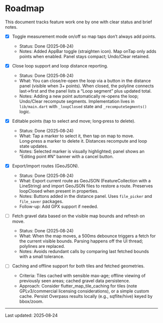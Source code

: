 # Roadmap

This document tracks feature work one by one with clear status and brief notes.

- [x] Toggle measurement mode on/off so map taps don’t always add points.
  - Status: Done (2025‑08‑24)
  - Notes: Added AppBar toggle (straighten icon). Map onTap only adds points when enabled. Panel stays compact; Undo/Clear retained.

- [x] Close loop support and loop distance reporting.
  - Status: Done (2025‑08‑24)
  - What: You can close/re-open the loop via a button in the distance panel (visible when 3+ points). When closed, the polyline connects last→first and the panel lists a “Loop segment” plus updated total.
  - Notes: Adding a new point automatically re-opens the loop; Undo/Clear recompute segments. Implementation lives in `lib/main.dart` with `_loopClosed` state and `_recomputeSegments()` logic.

- [x] Editable points (tap to select and move; long‑press to delete).
  - Status: Done (2025‑08‑24)
  - What: Tap a marker to select it, then tap on map to move. Long‑press a marker to delete it. Distances recompute and loop state updates.
  - Notes: Selected marker is visually highlighted; panel shows an “Editing point #N” banner with a cancel button.

- [x] Export/import routes (GeoJSON).
  - Status: Done (2025‑08‑24)
  - What: Export current route as GeoJSON (FeatureCollection with a LineString) and import GeoJSON files to restore a route. Preserves loopClosed when present in properties.
  - Notes: Buttons added in the distance panel. Uses `file_picker` and `file_saver` packages.
  - Follow-up: Add GPX support if needed.

- [ ] Fetch gravel data based on the visible map bounds and refresh on move.
  - Status: Done (2025‑08‑24)
  - What: When the map moves, a 500ms debounce triggers a fetch for the current visible bounds. Parsing happens off the UI thread; polylines are replaced.
  - Notes: Avoids redundant calls by comparing last fetched bounds with a small tolerance.

- [ ] Caching and offline support for both tiles and fetched geometries.
  - Criteria: Tiles cached with sensible max-age; offline viewing of previously seen areas; cached gravel data persistence.
  - Approach: Consider flutter_map_tile_caching for tiles (note GPLv3/commercial licensing considerations), or a simple custom cache. Persist Overpass results locally (e.g., sqflite/hive) keyed by bbox/zoom.

---
Last updated: 2025‑08‑24
